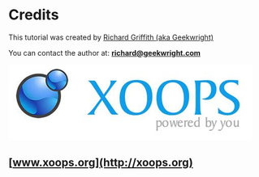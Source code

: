 # Credits

This tutorial was created by [Richard Griffith \(aka Geekwright\)](https://github.com/geekwright/)

You can contact the author at: **richard@geekwright.com**

![logoXoops.jpg](.gitbook/assets/logoxoops.jpg)

## [www.xoops.org](http://xoops.org)

